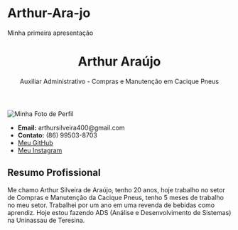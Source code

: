 # Arthur-Ara-jo
Minha primeira apresentação
<!DOCTYPE html>
<html lang="pt-br">
<head>
  <meta charset="UTF-8">
  <meta name="viewport" content="width=device-width, initial-scale=1.0">
  <title>Arthur Araújo</title>
  <link rel="stylesheet" href="style.css">
</head>
<body>
  <header>
    <h1>Arthur Araújo</h1>
    <p>Auxiliar Administrativo - Compras e Manutenção em Cacique Pneus</p>
  </header>

  <section class="perfil">
    <img src="img/Arthur.jpg" alt="Minha Foto de Perfil">
    <ul>
      <li><strong>Email:</strong> arthursilveira400@gmail.com</li>
      <li><strong>Contato:</strong> (86) 99503-8703</li>
      <li><a href="https://github.com/arthuraraujo99" target="_blank">Meu GitHub</a></li>
      <li><a href="https://instagram.com/arthuraraujo_04" target="_blank">Meu Instagram</a></li>
    </ul>
  </section>

  <section class="resumo">
    <h2>Resumo Profissional</h2>
    <p>
      Me chamo Arthur Silveira de Araújo, tenho 20 anos, hoje trabalho
      no setor de Compras e Manutenção da Cacique Pneus, tenho 5 meses
      de trabalho no meu setor.
      Trabalhei por um ano em uma revenda de bebidas como aprendiz. Hoje estou fazendo ADS (Análise e Desenvolvimento de Sistemas) na Uninassau de Teresina.
    </p>
  </secti

